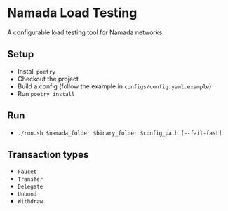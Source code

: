 # Namada Load Testing

A configurable load testing tool for Namada networks.

## Setup

- Install `poetry`
- Checkout the project
- Build a config (follow the example in `configs/config.yaml.example`)
- Run `poetry install`

## Run

- `./run.sh $namada_folder $binary_folder $config_path [--fail-fast]`

## Transaction types

- `Faucet`
- `Transfer`
- `Delegate`
- `Unbond`
- `Withdraw`